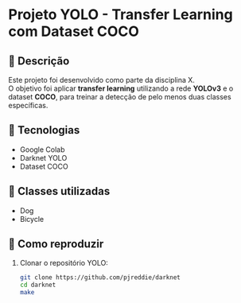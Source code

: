 # Projeto YOLO - Transfer Learning com Dataset COCO

## 📌 Descrição
Este projeto foi desenvolvido como parte da disciplina X.  
O objetivo foi aplicar **transfer learning** utilizando a rede **YOLOv3** e o dataset **COCO**, para treinar a detecção de pelo menos duas classes específicas.

## 🚀 Tecnologias
- Google Colab
- Darknet YOLO
- Dataset COCO

## 🧪 Classes utilizadas
- Dog
- Bicycle

## 🔧 Como reproduzir
1. Clonar o repositório YOLO:
   ```bash
   git clone https://github.com/pjreddie/darknet
   cd darknet
   make
